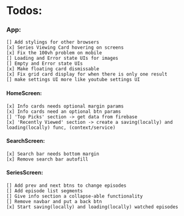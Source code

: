 # Todos:

### App:
    [] Add stylings for other browsers
    [x] Series Viewing Card hovering on screens
    [x] Fix the 100vh problem on mobile
    [] Loading and Error state UIs for images
    [] Empty and Error state UIs
    [x] Make floating card dismissable
    [x] Fix grid card display for when there is only one result
    [] make settings UI more like youtube settings UI

#### HomeScreen:
    [x] Info cards needs optional margin params
    [x] Info cards need an optional btn params
    [] 'Top Picks' section -> get data from firebase
    [x] 'Recently Viewed' section -> create a saving(locally) and loading(locally) func, (context/service)

#### SearchScreen:
    [x] Search bar needs bottom margin
    [x] Remove search bar autofill

#### SeriesScreen:
    [] Add prev and next btns to change episodes
    [] Add episode list segments
    [] Give info section a collapse-able functionality
    [] Remove navbar and put a back btn
    [x] Start saving(locally) and loading(locally) watched episodes
